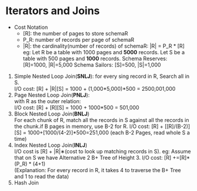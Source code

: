 # Iterators and Joins
- Cost Notation
  - [R]: the number of pages to store schemaR
  - P_R: number of records per page of schemaR
  - |R|: the cardinality(number of records) of schemaR: |R| = P_R * [R]   
  eg: Let R be a table with 1000 pages and **5000** records. Let S be a table with 500 pages and **1000** records. 
     Schema Reserves: [R]=1000, |R|=5,000
     Schema Sailors: [S]=500, |S|=1,000
1. Simple Nested Loop Join(**SNLJ**): for every sing record in R, Search all in S.  
   I/O cost: [R] + |R|[S] = 1000 + (1,000*5,000)*500 = 2500,001,000
2. Page Nested Loop Join(**PNLJ**):   
   with R as the outer relation:  
   I/O cost: [R] + [R][S] = 1000 + 1000*500 = 501,000
3. Block Nested Loop Join(**BNLJ**)  
   For each chunk of R, match all the records in S against all the records in the chunk.if B      pages in memory, use B-2 for R.
   I/O cost: [R] + [[R]/(B-2)][S] = 1000+[1000/(4-2)]*500=251,000 (each B-2 Pages, read whole    S a time)
4. Index Nested Loop Join(**INLJ**)   
   I/O cost is [R] + |R|∗(cost to look up matching records in S).
   eg: Assume that on S we have  Alternative 2 B+ Tree of Height 3.
   I/O cost: [R] +=[R]* (P_R) * (4+1)    
   (Explanation: For every record in R, it takes 4 to traverse the B+ Tree and 1 to read the data)
 5. Hash Join
   
   
